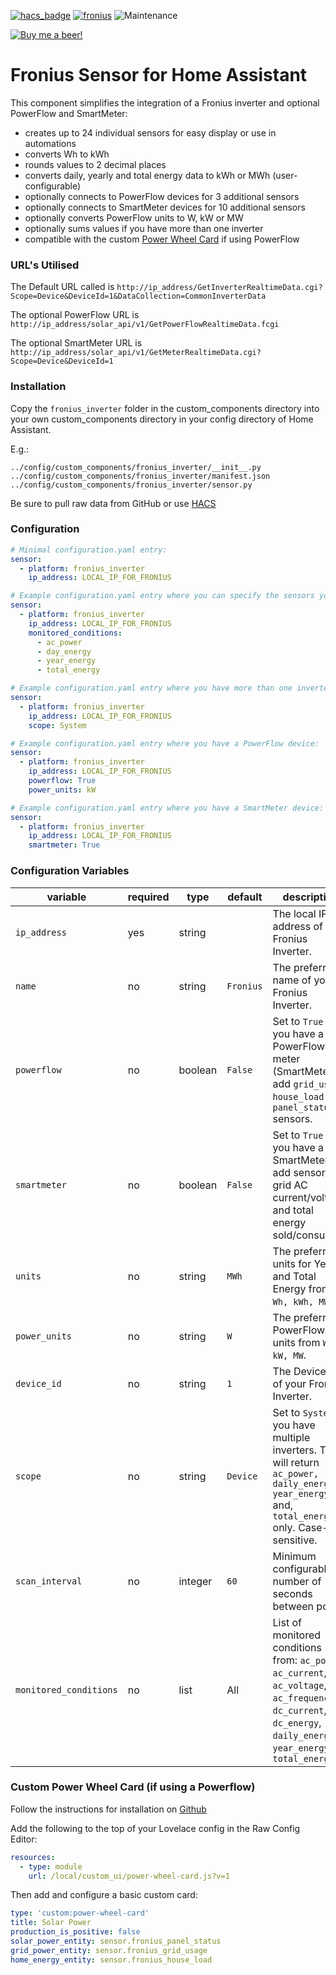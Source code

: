 [![hacs_badge](https://img.shields.io/badge/HACS-Default-orange.svg)](https://github.com/custom-components/hacs) [![fronius](https://img.shields.io/github/release/safepay/sensor.fronius.svg)](https://github.com/safepay/sensor.fronius) ![Maintenance](https://img.shields.io/maintenance/yes/2019.svg)

[![Buy me a beer!](https://img.shields.io/badge/Buy%20me%20a%20beer!-%F0%9F%8D%BA-yellow.svg)](https://www.buymeacoffee.com/7PcGoSkb6)


# Fronius Sensor for Home Assistant
This component simplifies the integration of a Fronius inverter and optional PowerFlow and SmartMeter:
* creates up to 24 individual sensors for easy display or use in automations
* converts Wh to kWh
* rounds values to 2 decimal places
* converts daily, yearly and total energy data to kWh or MWh (user-configurable)
* optionally connects to PowerFlow devices for 3 additional sensors
* optionally connects to SmartMeter devices for 10 additional sensors
* optionally converts PowerFlow units to W, kW or MW
* optionally sums values if you have more than one inverter
* compatible with the custom [Power Wheel Card](https://github.com/gurbyz/power-wheel-card/tree/master) if using PowerFlow

### URL's Utilised
The Default URL called is ``http://ip_address/GetInverterRealtimeData.cgi?Scope=Device&DeviceId=1&DataCollection=CommonInverterData``

The optional PowerFlow URL is ``http://ip_address/solar_api/v1/GetPowerFlowRealtimeData.fcgi``

The optional SmartMeter URL is ``http://ip_address/solar_api/v1/GetMeterRealtimeData.cgi?Scope=Device&DeviceId=1``

### Installation
Copy the ``fronius_inverter`` folder in the custom_components directory into your own custom_components directory in your config directory of Home Assistant.

E.g.:
```
../config/custom_components/fronius_inverter/__init__.py
../config/custom_components/fronius_inverter/manifest.json
../config/custom_components/fronius_inverter/sensor.py
```

Be sure to pull raw data from GitHub or use [HACS](https://custom-components.github.io/hacs/)

### Configuration
```yaml
# Minimal configuration.yaml entry:
sensor:
  - platform: fronius_inverter
    ip_address: LOCAL_IP_FOR_FRONIUS
```

```yaml
# Example configuration.yaml entry where you can specify the sensors you want:
sensor:
  - platform: fronius_inverter
    ip_address: LOCAL_IP_FOR_FRONIUS
    monitored_conditions:
      - ac_power
      - day_energy
      - year_energy
      - total_energy
```

```yaml
# Example configuration.yaml entry where you have more than one inverter:
sensor:
  - platform: fronius_inverter
    ip_address: LOCAL_IP_FOR_FRONIUS
    scope: System
```

```yaml
# Example configuration.yaml entry where you have a PowerFlow device:
sensor:
  - platform: fronius_inverter
    ip_address: LOCAL_IP_FOR_FRONIUS
    powerflow: True
    power_units: kW
```

```yaml
# Example configuration.yaml entry where you have a SmartMeter device:
sensor:
  - platform: fronius_inverter
    ip_address: LOCAL_IP_FOR_FRONIUS
    smartmeter: True
```

### Configuration Variables

variable | required | type | default | description
-------- | -------- | ---- | ------- | -----------
``ip_address`` | yes | string | | The local IP address of your Fronius Inverter.
``name`` | no | string | ``Fronius`` | The preferred name of your Fronius Inverter.
``powerflow`` | no | boolean | ``False`` | Set to ``True`` if you have a PowerFlow meter (SmartMeter) to add ``grid_usage``, ``house_load`` and ``panel_status`` sensors.
``smartmeter`` | no | boolean | ``False`` | Set to ``True`` if you have a SmartMeter to add sensors for grid AC current/voltage and total energy sold/consumed.
``units`` | no | string | ``MWh`` | The preferred units for Year and Total Energy from ``Wh, kWh, MWh``.
``power_units`` | no | string | ``W`` | The preferred PowerFlow units from ``W, kW, MW``.
``device_id`` | no | string | ``1`` | The Device ID of your Fronius Inverter.
``scope`` | no | string | ``Device`` | Set to ``System`` if you have multiple inverters. This will return ``ac_power, daily_energy, year_energy`` and, ``total_energy`` only. Case-sensitive.
``scan_interval`` | no | integer | ``60`` | Minimum configurable number of seconds between polls.
``monitored_conditions`` | no | list | All | List of monitored conditions from: ``ac_power``, ``ac_current``, ``ac_voltage``, ``ac_frequency``, ``dc_current``, ``dc_energy``, ``daily_energy``, ``year_energy``, ``total_energy``


### Custom Power Wheel Card (if using a Powerflow)

Follow the instructions for installation on [Github](https://github.com/gurbyz/power-wheel-card/tree/master)

Add the following to the top of your Lovelace config in the Raw Config Editor:
```yaml
resources:
  - type: module
    url: /local/custom_ui/power-wheel-card.js?v=1
```
Then add and configure a basic custom  card:
```yaml
type: 'custom:power-wheel-card'
title: Solar Power
production_is_positive: false
solar_power_entity: sensor.fronius_panel_status
grid_power_entity: sensor.fronius_grid_usage
home_energy_entity: sensor.fronius_house_load
```
